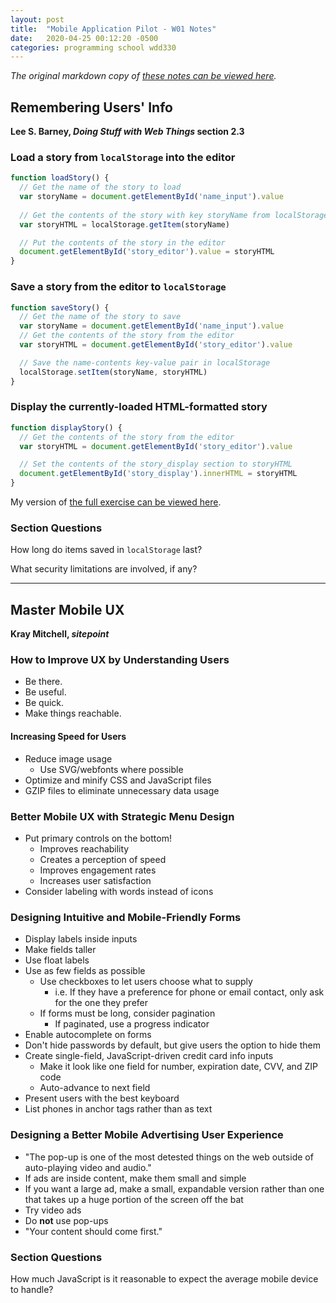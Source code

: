 ```yaml
---
layout: post
title:  "Mobile Application Pilot - W01 Notes"
date:   2020-04-25 00:12:20 -0500
categories: programming school wdd330
---
```


*The original markdown copy of [these notes can be viewed here](https://dmoster.github.io/byui/wdd330/w01/w01.md).*

## Remembering Users' Info
**Lee S. Barney, *Doing Stuff with Web Things* section 2.3**

### Load a story from `localStorage` into the editor
```javascript
function loadStory() {
  // Get the name of the story to load
  var storyName = document.getElementById('name_input').value
  
  // Get the contents of the story with key storyName from localStorage
  var storyHTML = localStorage.getItem(storyName)

  // Put the contents of the story in the editor
  document.getElementById('story_editor').value = storyHTML
}
```

### Save a story from the editor to `localStorage`
```javascript
function saveStory() {
  // Get the name of the story to save
  var storyName = document.getElementById('name_input').value
  // Get the contents of the story from the editor
  var storyHTML = document.getElementById('story_editor').value

  // Save the name-contents key-value pair in localStorage
  localStorage.setItem(storyName, storyHTML)
}
```

### Display the currently-loaded HTML-formatted story
```javascript
function displayStory() {
  // Get the contents of the story from the editor
  var storyHTML = document.getElementById('story_editor').value

  // Set the contents of the story_display section to storyHTML
  document.getElementById('story_display').innerHTML = storyHTML
}
```


My version of [the full exercise can be viewed here](https://dmoster.github.io/byui/wdd330/w01/).


### Section Questions
How long do items saved in `localStorage` last?

What security limitations are involved, if any?


***
## Master Mobile UX
**Kray Mitchell, *sitepoint***

### How to Improve UX by Understanding Users

- Be there.
- Be useful.
- Be quick.
- Make things reachable.

#### Increasing Speed for Users
- Reduce image usage
  - Use SVG/webfonts where possible
- Optimize and minify CSS and JavaScript files
- GZIP files to eliminate unnecessary data usage


### Better Mobile UX with Strategic Menu Design

- Put primary controls on the bottom!
  - Improves reachability
  - Creates a perception of speed
  - Improves engagement rates
  - Increases user satisfaction
- Consider labeling with words instead of icons


### Designing Intuitive and Mobile-Friendly Forms

- Display labels inside inputs
- Make fields taller
- Use float labels
- Use as few fields as possible
  - Use checkboxes to let users choose what to supply
    - i.e. If they have a preference for phone or email contact, only ask for the one they prefer
  - If forms must be long, consider pagination
    - If paginated, use a progress indicator
- Enable autocomplete on forms
- Don't hide passwords by default, but give users the option to hide them
- Create single-field, JavaScript-driven credit card info inputs
  - Make it look like one field for number, expiration date, CVV, and ZIP code
  - Auto-advance to next field
- Present users with the best keyboard
- List phones in anchor tags rather than as text


### Designing a Better Mobile Advertising User Experience

- "The pop-up is one of the most detested things on the web outside of auto-playing video and audio."
- If ads are inside content, make them small and simple
- If you want a large ad, make a small, expandable version rather than one that takes up a huge portion of the screen off the bat
- Try video ads
- Do **not** use pop-ups
- "Your content should come first."


### Section Questions
How much JavaScript is it reasonable to expect the average mobile device to handle?